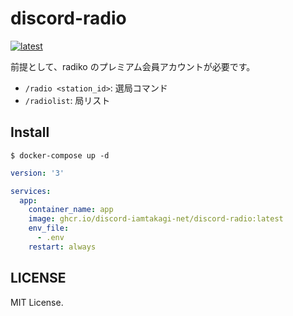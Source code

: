 # discord-radio
[![latest](https://github.com/iamtakagi/radio.discord/actions/workflows/latest.yml/badge.svg)](https://github.com/iamtakagi/radio.discord/actions/workflows/latest.yml)

前提として、radiko のプレミアム会員アカウントが必要です。

- `/radio <station_id>`: 選局コマンド
- `/radiolist`: 局リスト

## Install
 `$ docker-compose up -d` 

```yml
version: '3'

services:
  app:
    container_name: app
    image: ghcr.io/discord-iamtakagi-net/discord-radio:latest
    env_file: 
      - .env
    restart: always
```

## LICENSE
MIT License.
